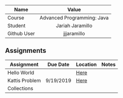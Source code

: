 

| Name       | Value                      | 
| ---------- |:-------------:             |
| Course     | Advanced Programming: Java |
| Student    | Jariah Jaramillo           |  
| Github User| jjjaramillo                |




## Assignments

| Assignment       | Due Date                   | Location | Notes 
| ----------       |:-------------:             | -------  |-------
| Hello World      |                            |   [Here](https://github.com/JariahJ/java-jjjaramillo/blob/master/HelloWorld/src/main/java/com/mycompany/helloworld/App.java)       |
|    Kattis Problem| 9/19/2019                  |  [Here](https://github.com/JariahJ/java-jjjaramillo/tree/master/ReverseRot/ReverseRot/src)        |
|     Collections             |                            |          |
